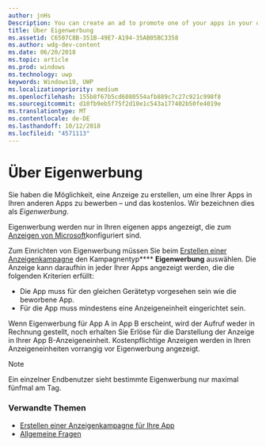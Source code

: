 ```yaml
---
author: jnHs
Description: You can create an ad to promote one of your apps in your other apps, for free. We call these house ads.
title: Über Eigenwerbung
ms.assetid: C6507C8B-351B-49E7-A194-35AB05BC3358
ms.author: wdg-dev-content
ms.date: 06/20/2018
ms.topic: article
ms.prod: windows
ms.technology: uwp
keywords: Windows10, UWP
ms.localizationpriority: medium
ms.openlocfilehash: 155b8f67b5cd6080554afb889c7c27c921c998f8
ms.sourcegitcommit: d10fb9eb5f75f2d10e1c543a177402b50fe4019e
ms.translationtype: MT
ms.contentlocale: de-DE
ms.lasthandoff: 10/12/2018
ms.locfileid: "4571113"
---
```

# <a name="about-house-ads"></a>Über Eigenwerbung


Sie haben die Möglichkeit, eine Anzeige zu erstellen, um eine Ihrer Apps in Ihren anderen Apps zu bewerben – und das kostenlos. Wir bezeichnen dies als *Eigenwerbung*.

Eigenwerbung werden nur in Ihren eigenen apps angezeigt, die zum [Anzeigen von Microsoft](../monetize/display-ads-in-your-app.md)konfiguriert sind.

Zum Einrichten von Eigenwerbung müssen Sie beim [Erstellen einer Anzeigenkampagne](create-an-ad-campaign-for-your-app.md) den Kampagnentyp**** **Eigenwerbung** auswählen. Die Anzeige kann daraufhin in jeder Ihrer Apps angezeigt werden, die die folgenden Kriterien erfüllt:

-   Die App muss für den gleichen Gerätetyp vorgesehen sein wie die beworbene App.
-   Für die App muss mindestens eine Anzeigeneinheit eingerichtet sein.

Wenn Eigenwerbung für App A in App B erscheint, wird der Aufruf weder in Rechnung gestellt, noch erhalten Sie Erlöse für die Darstellung der Anzeige in Ihrer App B-Anzeigeneinheit. Kostenpflichtige Anzeigen werden in Ihren Anzeigeneinheiten vorrangig vor Eigenwerbung angezeigt.

>[!NOTE]
> Ein einzelner Endbenutzer sieht bestimmte Eigenwerbung nur maximal fünfmal am Tag.

 

### <a name="related-topics"></a>Verwandte Themen


* [Erstellen einer Anzeigenkampagne für Ihre App](create-an-ad-campaign-for-your-app.md)
* [Allgemeine Fragen](common-questions.md)
